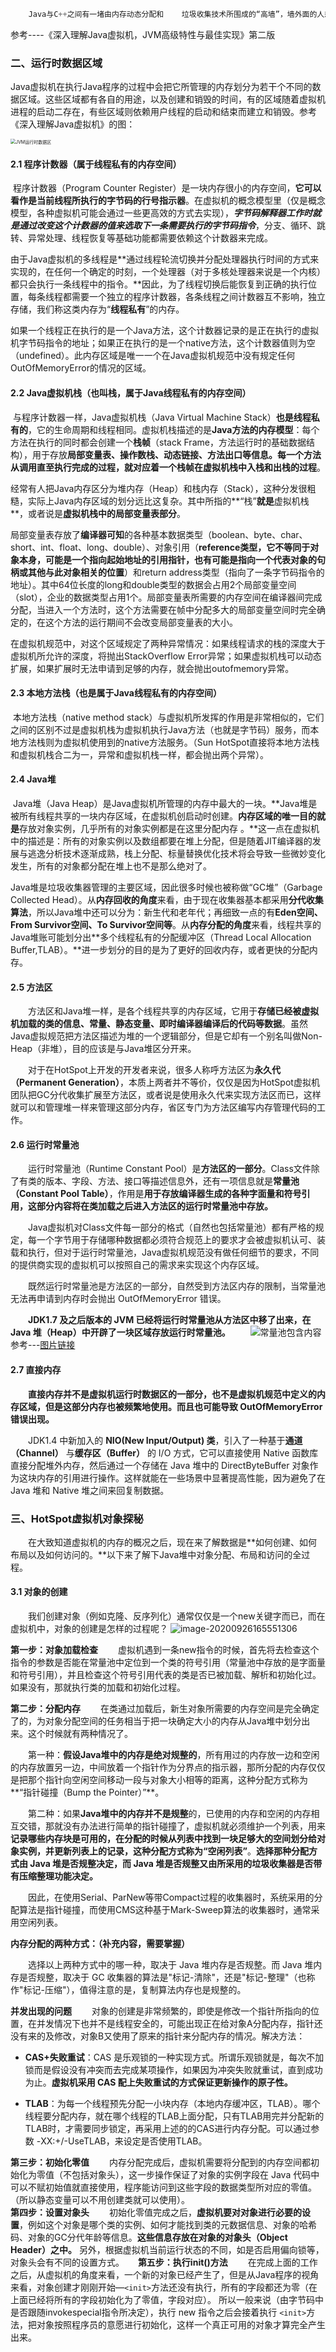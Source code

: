 ```java
	Java与C++之间有一堵由内存动态分配和    垃圾收集技术所围成的“高墙”，墙外面的人想进去，墙里面的人想出来。
```
参考----《深入理解Java虚拟机，JVM高级特性与最佳实现》第二版

### 二、运行时数据区域

​	Java虚拟机在执行Java程序的过程中会把它所管理的内存划分为若干个不同的数据区域。这些区域都有各自的用途，以及创建和销毁的时间，有的区域随着虚拟机进程的启动二存在，有些区域则依赖用户线程的启动和结束而建立和销毁。参考《深入理解Java虚拟机》的图：

<img src="media/images/JVM运行时数据区.png" alt="JVM运行时数据区" style="zoom:50%;" />

#### 2.1  程序计数器（属于线程私有的内存空间）
​	程序计数器（Program Counter Register）是一块内存很小的内存空间，**它可以看作是当前线程所执行的字节码的行号指示器**。在虚拟机的概念模型里（仅是概念模型，各种虚拟机可能会通过一些更高效的方式去实现），***字节码解释器工作时就是通过改变这个计数器的值来选取下一条需要执行的字节码指令***，分支、循环、跳转、异常处理、线程恢复等基础功能都需要依赖这个计数器来完成。

​	由于Java虚拟机的多线程是**通过线程轮流切换并分配处理器执行时间的方式来实现的，在任何一个确定的时刻，一个处理器（对于多核处理器来说是一个内核）都只会执行一条线程中的指令。**因此，为了线程切换后能恢复到正确的执行位置，每条线程都需要一个独立的程序计数器，各条线程之间计数器互不影响，独立存储，我们称这类内存为“**线程私有**”的内存。

​	如果一个线程正在执行的是一个Java方法，这个计数器记录的是正在执行的虚拟机字节码指令的地址；如果正在执行的是一个native方法，这个计数器值则为空（undefined）。此内存区域是唯一一个在Java虚拟机规范中没有规定任何OutOfMemoryError的情况的区域。

#### 2.2  Java虚拟机栈（也叫栈，属于Java线程私有的内存空间）

​	与程序计数器一样，Java虚拟机栈（Java Virtual Machine Stack）**也是线程私有的**，它的生命周期和线程相同。虚拟机栈描述的是**Java方法的内存模型**：每个方法在执行的同时都会创建一个**栈帧**（stack Frame，方法运行时的基础数据结构），用于存放**局部变量表、操作数栈、动态链接、方法出口等信息。**每一个方法从调用直至执行完成的过程，就对应着一个栈帧在虚拟机栈中**入栈和出栈的过程**。

​	经常有人把Java内存区分为堆内存（Heap）和栈内存（Stack），这种分发很粗糙，实际上Java内存区域的划分远比这复杂。其中所指的**“栈”**就是**虚拟机栈**，或者说是**虚拟机栈中的局部变量表部分**。

​	局部变量表存放了**编译器可知**的各种基本数据类型（boolean、byte、char、short、int、float、long、double）、对象引用（**reference类型，它不等同于对象本身，可能是一个指向起始地址的引用指针，也有可能是指向一个代表对象的句柄或其他与此对象相关的位置**）和return address类型（指向了一条字节码指令的地址）。其中64位长度的long和double类型的数据会占用2个局部变量空间（slot），企业的数据类型占用1个。局部变量表所需要的内存空间在编译器间完成分配，当进入一个方法时，这个方法需要在帧中分配多大的局部变量空间时完全确定的，在这个方法的运行期间不会改变局部变量表的大小。

​	在虚拟机规范中，对这个区域规定了两种异常情况：如果线程请求的栈的深度大于虚拟机所允许的深度，将抛出StackOverflow Error异常；如果虚拟机栈可以动态扩展，如果扩展时无法申请到足够的内存，就会抛出outofmemory异常。

#### 2.3  本地方法栈（也是属于Java线程私有的内存空间）
​	本地方法栈（native method stack）与虚拟机所发挥的作用是非常相似的，它们之间的区别不过是虚拟机栈为虚拟机执行Java方法（也就是字节码）服务，而本地方法栈则为虚拟机使用到的native方法服务。（Sun HotSpot直接将本地方法栈和虚拟机栈合二为一，异常和虚拟机栈一样，都会抛出两个异常）。
#### 2.4  Java堆
​	Java堆（Java Heap）是Java虚拟机所管理的内存中最大的一块。**Java堆是被所有线程共享的一块内存区域，在虚拟机创启动时创建。**内存区域的唯一目的就是**存放对象实例，几乎所有的对象实例都是在这里分配内存 。**这一点在虚拟机中的描述是：所有的对象实例以及数组都要在堆上分配，但是随着JIT编译器的发展与逃逸分析技术逐渐成熟，栈上分配、标量替换优化技术将会导致一些微妙变化发生，所有的对象都分配在堆上也不是那么绝对了。

​        Java堆是垃圾收集器管理的主要区域，因此很多时候也被称做“GC堆”（Garbage Collected Head）。从**内存回收的角度**来看，由于现在收集器基本都采用**分代收集算法**，所以Java堆中还可以分为：新生代和老年代；再细致一点的有**Eden空间、From Survivor空间、To Survivor空间等**。从**内存分配的角度**来看，线程共享的Java堆账可能划分出**多个线程私有的分配缓冲区（Thread Local Allocation Buffer,TLAB）。**进一步划分的目的是为了更好的回收内存，或者更快的分配内存。

#### 2.5  方法区
　　方法区和Java堆一样，是各个线程共享的内存区域，它用于**存储已经被虚拟机加载的类的信息、常量、静态变量、即时编译器编译后的代码等数据**。虽然Java虚拟规范把方法区描述为堆的一个逻辑部分，但是它却有一个别名叫做Non-Heap（非堆），目的应该是与Java堆区分开来。

　　对于在HotSpot上开发的开发者来说，很多人称呼方法区为**永久代（Permanent Generation）**，本质上两者并不等价，仅仅是因为HotSpot虚拟机团队把GC分代收集扩展至方法区，或者说是使用永久代来实现方法区而已，这样就可以和管理堆一样来管理这部分内存，省区专门为方法区编写内存管理代码的工作。

#### 2.6  运行时常量池
　　运行时常量池（Runtime Constant Pool）是**方法区的一部分**。Class文件除了有类的版本、字段、方法、接口等描述信息外，还有一项信息就是**常量池（Constant Pool Table）**，作用是**用于存放编译器生成的各种字面量和符号引用，这部分内容将在类加载之后进入方法区的运行时常量池中存放。**

　　Java虚拟机对Class文件每一部分的格式（自然也包括常量池）都有严格的规定，每一个字节用于存储哪种数据都必须符合规范上的要求才会被虚拟机认可、装载和执行，但对于运行时常量池，Java虚拟机规范没有做任何细节的要求，不同的提供商实现的虚拟机可以按照自己的需求来实现这个内存区域。

　　既然运行时常量池是方法区的一部分，自然受到方法区内存的限制，当常量池无法再申请到内存时会抛出 OutOfMemoryError 错误。

　　**JDK1.7 及之后版本的 JVM 已经将运行时常量池从方法区中移了出来，在 Java 堆（Heap）中开辟了一块区域存放运行时常量池。**
　　![常量池包含内容](media/images/常量池包含内容.jpg)
　　参考---[图片链接](https://blog.csdn.net/wangbiao007/article/details/78545189)

#### 2.7  直接内存
　　**直接内存并不是虚拟机运行时数据区的一部分，也不是虚拟机规范中定义的内存区域，但是这部分内存也被频繁地使用。而且也可能导致 OutOfMemoryError 错误出现。**

　　JDK1.4 中新加入的 **NIO(New Input/Output) 类**，引入了一种基于**通道（Channel）** 与**缓存区（Buffer）** 的 I/O 方式，它可以直接使用 Native 函数库直接分配堆外内存，然后通过一个存储在 Java 堆中的 DirectByteBuffer 对象作为这块内存的引用进行操作。这样就能在一些场景中显著提高性能，因为避免了在 Java 堆和 Native 堆之间来回复制数据。

### 三、HotSpot虚拟机对象探秘
　　在大致知道虚拟机的内存的概况之后，现在来了解数据是**如何创建、如何布局以及如何访问的。**以下来了解下Java堆中对象分配、布局和访问的全过程。
#### 3.1 对象的创建
　　我们创建对象（例如克隆、反序列化）通常仅仅是一个new关键字而已，而在虚拟机中，对象的创建是怎样的过程呢？
![image-20200926165551306](media/images/对象的创建过程.png)

**第一步：对象加载检查**
　　虚拟机遇到一条new指令的时候，首先将去检查这个指令的参数是否能在常量池中定位到一个类的符号引用（常量池中存放的是字面量和符号引用），并且检查这个符号引用代表的类是否已被加载、解析和初始化过。如果没有，那就执行类的加载和初始化过程。

**第二步：分配内存**
　　在类通过加载后，新生对象所需要的内存空间是完全确定了的，为对象分配空间的任务相当于把一块确定大小的内存从Java堆中划分出来。这个时候就有两种情况了。

　　第一种：**假设Java堆中的内存是绝对规整的**，所有用过的内存放一边和空闲的内存放置另一边，中间放着一个指针作为分界点的指示器，那所分配的内存仅仅是把那个指针向空闲空间移动一段与对象大小相等的距离，这种分配方式称为**“指针碰撞（Bump the Pointer）”**。　

　　第二种：如果**Java堆中的内存并不是规整**的，已使用的内存和空闲的内存相互交错，那就没有办法进行简单的指针碰撞了，虚拟机就必须维护一个列表，用来**记录哪些内存块是可用的，在分配的时候从列表中找到一块足够大的空间划分给对象实例，并更新列表上的记录，**这种分配方式称为**“空闲列表”**。**选择那种分配方式由 Java 堆是否规整决定，而 Java 堆是否规整又由所采用的垃圾收集器是否带有压缩整理功能决定。**

　　因此，在使用Serial、ParNew等带Compact过程的收集器时，系统采用的分配算法是指针碰撞，而使用CMS这种基于Mark-Sweep算法的收集器时，通常采用空闲列表。

**内存分配的两种方式：（补充内容，需要掌握）**

　　选择以上两种方式中的哪一种，取决于 Java 堆内存是否规整。而 Java 堆内存是否规整，取决于 GC 收集器的算法是"标记-清除"，还是"标记-整理"（也称作"标记-压缩"），值得注意的是，复制算法内存也是规整的。

**并发出现的问题**
　　对象的创建是非常频繁的，即使是修改一个指针所指向的位置，在并发情况下也并不是线程安全的，可能出现正在给对象A分配内存，指针还没有来的及修改，对象B又使用了原来的指针来分配内存的情况。解决方法：

  - **CAS+失败重试**：CAS 是乐观锁的一种实现方式。所谓乐观锁就是，每次不加锁而是假设没有冲突而去完成某项操作，如果因为冲突失败就重试，直到成功为止。**虚拟机采用 CAS 配上失败重试的方式保证更新操作的原子性。**

  - **TLAB**：为每一个线程预先分配一小块内存（本地内存缓冲区，TLAB）。哪个线程要分配内存，就在哪个线程的TLAB上面分配，只有TLAB用完并分配新的TLAB时，才需要同步锁定，再采用上述的的CAS进行内存分配。可以通过参数 -XX:+/-UseTLAB，来设定是否使用TLAB。

**第三步：初始化零值**
　　内存分配完成后，虚拟机需要将分配到的内存空间都初始化为零值（不包括对象头），这一步操作保证了对象的实例字段在 Java 代码中可以不赋初始值就直接使用，程序能访问到这些字段的数据类型所对应的零值。（所以静态变量可以不用创建类就可以使用）。  
**第四步：设置对象头**
　　初始化零值完成之后，**虚拟机要对对象进行必要的设置**，例如这个对象是哪个类的实例、如何才能找到类的元数据信息、对象的哈希码、对象的GC分代年龄等信息。**这些信息存放在对象的对象头（Object Header）之中。** 另外，根据虚拟机当前运行状态的不同，如是否启用偏向锁等，对象头会有不同的设置方式。  　
**第五步：执行init()方法**
　　在完成上面的工作之后，从虚拟机的角度来看，一个新的对象已经产生了，但是从Java程序的视角来看，对象创建才刚刚开始—`<init>`方法还没有执行，所有的字段都还为零（在上面已经将所有的字段初始化为了零值，字段对应）。 所以一般来说（由字节码中是否跟随invokespecial指令所决定），执行 new 指令之后会接着执行 `<init>`方法，把对象按照程序员的意愿进行初始化，这样一个真正可用的对象才算完全产生出来。  